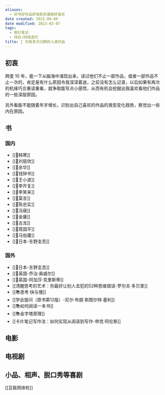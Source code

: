 ```yaml
---
aliases:
  - 好书好作品好电影好喜剧好音乐
date created: 2022-06-09
date modified: 2023-03-07
tags:
  - 索引笔记
  - 待办/持续迭代
title: ∑ 令我多次沉醉的人或作品
---
```


## 初衷

跨度 10 年，能一下从脑海中涌现出来，读过他们不止一部作品，或者一部作品不止一次的，肯定是有什么原因令我深深着迷，之前没有怎么记录，以后如果有再次的机缘巧合重读重看，就争取能写点小感悟，从而有机会挖掘出我喜欢看他们作品的一些深层原因。

另外看能不能随着年岁增长，识别出自己喜欢的作品的类型变化趋势，察觉出一些内在原因。

## 书

### 国内

- [[🧑韩寒]]
- [[🧑刘慈欣]]
- [[🧑余华]]
- [[🧑钱钟书]]
- [[🧑王小波]]
- [[🧑李开复]]
- [[🧑李笑来]]
- [[🧑莫言]]
- [[🧑陈忠实]]
- [[🧑冯唐]]
- [[🧑金庸]]
- [[🧑古龙]]
- [[🧑周国平]]
- [[🧑马伯庸]]
- [[🧑日本-东野圭吾]]

### 国外

- [[🧑日本-东野圭吾]]
- [[🧑英国-乔治·奥威尔]]
- [[🧑英国-阿加莎·克里斯蒂]]
- [[清醒思考的艺术：你最好让别人去犯的52种思维错误-罗尔夫·多贝里]]
- [[📚思考·快与慢]]
- [[学会提问（原书第12版）-尼尔·布朗 斯图尔特·基利]]
- [[📚如何阅读一本书]]
- [[📚金字塔原理]]
- [[卡片笔记写作法：如何实现从阅读到写作-申克·阿伦斯]]

## 电影

## 电视剧

## 小品、相声、脱口秀等喜剧

[[互联网体检]]
